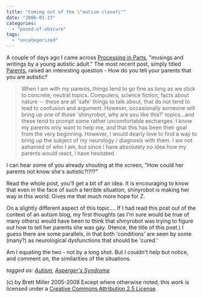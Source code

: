```yaml
---
title: "Coming out of the \"autism closet\""
date: "2006-01-23"
categories: 
  - "pound-of-obscure"
tags: 
  - "uncategorized"
---
```


A couple of days ago I came across [Processing in Parts](http://partprocessing.blogspot.com/), "musings and writings by a young autistic adult." The most recent post, simply titled [Parents](http://partprocessing.blogspot.com/2006/01/parents.html), raised an interesting question - How do you tell your parents that you are autistic?

> When I am with my parents, things tend to go fine as long as we stick to concrete, neutral topics. Computers, science fiction, facts about nature -- these are all 'safe' things to talk about, that do not tend to lead to confusion and argument. However, occasionally someone will bring up one of those 'shinyrobot, why are you like this?' topics...and these tend to prompt some rather uncomfortable exchanges. I know my parents only want to help me, and that this has been their goal from the very beginning. However, I would dearly love to find a way to bring up the subject of my neurology / diagnosis with them. I am not ashamed of who I am, but since I have absolutely no idea how my parents would react, I have hesitated.

I can hear some of you already shouting at the screen, "How could her parents not know she's autistic?!?!?"  
  
Read the whole post, you'll get a bit of an idea. It is encouraging to know that even in the face of such a terrible situation, shinyrobot is making her way in this world. Gives me that much more hope for Z.  
  
On a slightly different aspect of this topic.... If I had read this post out of the context of an autism blog, my first thoughts (as I'm sure would be true of many others) would have been to think that shinyrobot was trying to figure out how to tell her parents she was gay. (Hence, the title of this post.) I guess there are some parallels, in that both 'conditions' are seen by some (many?) as neurological dysfunctions that should be 'cured.'  
  
Am I equating the two - not by a long shot. But I couldn't help but notice, and comment on, the similarities of the situations.  
  
_tagged as: [Autism](http://technorati.com/tag/autism), [Asperger's Syndrome](http://technorati.com/tag/Asperger's)_

(c) by Brett Miller 2005-2008 Except where otherwise noted, this work is licensed under a [Creative Commons Attribution 2.5 License](http://creativecommons.org/licenses/by/2.5/).
